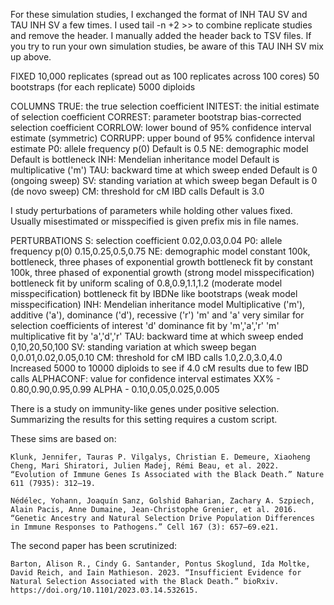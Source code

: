 For these simulation studies, I exchanged the format of INH TAU SV and TAU  INH SV a few times.
I used tail -n +2 >> to combine replicate studies and remove the header.
I manually added the header back to TSV files.
If you try to run your own simulation studies, be aware of this TAU INH SV mix up above.

FIXED
  10,000 replicates (spread out as 100 replicates across 100 cores)
  50 bootstraps (for each replicate)
  5000 diploids

COLUMNS
  TRUE: the true selection coefficient
  INITEST: the initial estimate of selection coefficient
  CORREST: parameter bootstrap bias-corrected selection coefficient
  CORRLOW: lower bound of 95% confidence interval estimate (symmetric)
  CORRUPP: upper bound of 95% confidence interval estimate
  P0: allele frequency p(0)
    Default is 0.5
  NE: demographic model
    Default is bottleneck
  INH: Mendelian inheritance model
    Default is multiplicative ('m')
  TAU: backward time at which sweep ended
    Default is 0 (ongoing sweep)
  SV: standing variation at which sweep began
    Default is 0 (de novo sweep)
  CM: threshold for cM IBD calls
    Default is 3.0

I study perturbations of parameters while holding other values fixed.
Usually misestimated or misspecified is given prefix mis in file names.

PERTURBATIONS
  S: selection coefficient
    0.02,0.03,0.04
  P0: allele frequency p(0)
    0.15,0.25,0.5,0.75
  NE: demographic model
    constant 100k, bottleneck, three phases of exponential growth
    bottleneck fit by constant 100k, three phased of exponential growth (strong model misspecification)
    bottleneck fit by uniform scaling of 0.8,0.9,1.1,1.2 (moderate model misspecification)
    bottleneck fit by IBDNe like bootstraps (weak model misspecification)
  INH: Mendelian inheritance model
    Multiplicative ('m'), additive ('a'), dominance ('d'), recessive ('r')
    'm' and 'a' very similar for selection coefficients of interest
    'd' dominance fit by 'm','a','r'
    'm' multiplicative fit by 'a','d','r'
  TAU: backward time at which sweep ended
    0,10,20,50,100
  SV: standing variation at which sweep began
    0,0.01,0.02,0.05,0.10
  CM: threshold for cM IBD calls
    1.0,2.0,3.0,4.0
    Increased 5000 to 10000 diploids to see if 4.0 cM results due to few IBD calls
  ALPHACONF: value for confidence interval estimates
    XX% - 0.80,0.90,0.95,0.99
    ALPHA - 0.10,0.05,0.025,0.005

There is a study on immunity-like genes under positive selection.
Summarizing the results for this setting requires a custom script.

  These sims are based on:

    Klunk, Jennifer, Tauras P. Vilgalys, Christian E. Demeure, Xiaoheng Cheng, Mari Shiratori, Julien Madej, Rémi Beau, et al. 2022. “Evolution of Immune Genes Is Associated with the Black Death.” Nature 611 (7935): 312–19.

    Nédélec, Yohann, Joaquín Sanz, Golshid Baharian, Zachary A. Szpiech, Alain Pacis, Anne Dumaine, Jean-Christophe Grenier, et al. 2016. “Genetic Ancestry and Natural Selection Drive Population Differences in Immune Responses to Pathogens.” Cell 167 (3): 657–69.e21.

  The second paper has been scrutinized:

    Barton, Alison R., Cindy G. Santander, Pontus Skoglund, Ida Moltke, David Reich, and Iain Mathieson. 2023. “Insufficient Evidence for Natural Selection Associated with the Black Death.” bioRxiv. https://doi.org/10.1101/2023.03.14.532615.
